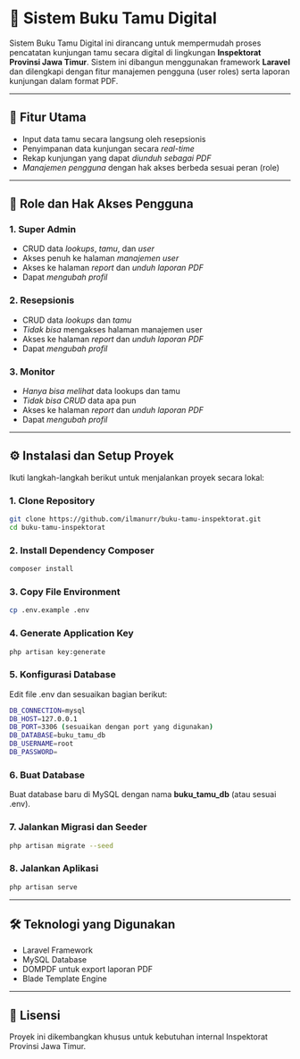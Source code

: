 # 📖 Sistem Buku Tamu Digital  

Sistem Buku Tamu Digital ini dirancang untuk mempermudah proses pencatatan kunjungan tamu secara digital di lingkungan **Inspektorat Provinsi Jawa Timur**. Sistem ini dibangun menggunakan framework **Laravel** dan dilengkapi dengan fitur manajemen pengguna (user roles) serta laporan kunjungan dalam format PDF.

---

## 🚀 Fitur Utama

- Input data tamu secara langsung oleh resepsionis
- Penyimpanan data kunjungan secara *real-time*
- Rekap kunjungan yang dapat *diunduh sebagai PDF*
- *Manajemen pengguna* dengan hak akses berbeda sesuai peran (role)

---

## 👥 Role dan Hak Akses Pengguna

### 1. Super Admin
- CRUD data *lookups*, *tamu*, dan *user*
- Akses penuh ke halaman *manajemen user*
- Akses ke halaman *report* dan *unduh laporan PDF*
- Dapat *mengubah profil*

### 2. Resepsionis
- CRUD data *lookups* dan *tamu*
- *Tidak bisa* mengakses halaman manajemen user
- Akses ke halaman *report* dan *unduh laporan PDF*
- Dapat *mengubah profil*

### 3. Monitor
- *Hanya bisa melihat* data lookups dan tamu
- *Tidak bisa CRUD* data apa pun
- Akses ke halaman *report* dan *unduh laporan PDF*
- Dapat *mengubah profil*

---

## ⚙ Instalasi dan Setup Proyek

Ikuti langkah-langkah berikut untuk menjalankan proyek secara lokal:

### 1. Clone Repository
```bash
git clone https://github.com/ilmanurr/buku-tamu-inspektorat.git
cd buku-tamu-inspektorat
```

### 2. Install Dependency Composer
```bash
composer install
```

### 3. Copy File Environment
```bash
cp .env.example .env
```

### 4. Generate Application Key
```bash
php artisan key:generate
```

### 5. Konfigurasi Database
Edit file .env dan sesuaikan bagian berikut:
```bash
DB_CONNECTION=mysql
DB_HOST=127.0.0.1
DB_PORT=3306 (sesuaikan dengan port yang digunakan)
DB_DATABASE=buku_tamu_db
DB_USERNAME=root
DB_PASSWORD=
```

### 6. Buat Database
Buat database baru di MySQL dengan nama **buku_tamu_db** (atau sesuai .env).

### 7. Jalankan Migrasi dan Seeder
```bash
php artisan migrate --seed
```

### 8. Jalankan Aplikasi
```bash
php artisan serve
```

---

## 🛠 Teknologi yang Digunakan
- Laravel Framework
- MySQL Database
- DOMPDF untuk export laporan PDF
- Blade Template Engine

---

## 📝 Lisensi
Proyek ini dikembangkan khusus untuk kebutuhan internal Inspektorat Provinsi Jawa Timur.


